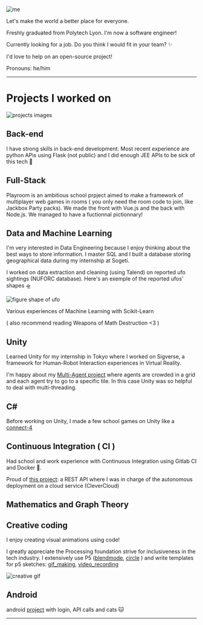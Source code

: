 ![me](https://i.imgur.com/8HsfCAT.png)

Let's make the world a better place for everyone.

Freshly graduated from Polytech Lyon. I'm now a software engineer!

Currently looking for a job. Do you think I would fit in your team? ✨

I'd love to help on an open-source project!

Pronouns: he/him

------------------
# Projects I worked on
![projects images](https://i.imgur.com/I5HGYZP.jpg)

## Back-end

I have strong skills in back-end development.
Most recent experience are python APis using Flask (not public) and I did enough JEE APIs to be sick of this tech 👀

## Full-Stack
Playroom is an ambitious school prpject aimed to make a framework of multiplayer web games in rooms ( you only need the room code to join, like Jackbox Party packs).
We made the front with Vue.js and the back with Node.js. 
We managed to have a fuctionnal pictionnary!


## Data and Machine Learning
I'm very interested in Data Engineering because I enjoy thinking about the best ways to store information. 
I master SQL and I built a database storing geographical data during my internship at Sogeti.

I worked on data extraction and cleaning (using Talend) on reported ufo sightings  (NUFORC database).
Here's an exemple of the reported ufos' shapes 🛸

![figure shape of ufo](https://lh5.googleusercontent.com/ocDICWyszzFXEVc2M1meaIQElZR9o3tlNUAR4SM0wsZoDsTjSMSsF0oL7oWdN0ksrRx4SC0E-7ij-DCovGiLLdnEokxQS8y-6ZwNqTP9lsiIopA5e2wtkmEzR3f32AHTdcnF0hf4)

Various experiences of Machine Learning with Scikit-Learn

( also recommend reading Weapons of Math Destruction <3 )

## Unity
Learned Unity for my internship in Tokyo where I worked on Sigverse, a framework for Human-Robot Interaction experiences in Virtual Reality.

I'm happy about my [Multi-Agent project](https://github.com/AntoineGanne/-5A-INFO-SMA-project) where agents are crowded in a grid and each agent try to go to a specific tile. In this case Unity was so helpful to deal with multi-threading.

 
## C#

Before working on Unity, I made a few school games on Unity like a [connect-4](https://github.com/AntoineGanne/Le_Puissance4_Par_Antoine_et_Lea)

## Continuous Integration ( CI )
Had school and work experience with Continuous Integration using Gitlab CI and Docker 🐳. 

Proud of [this project](https://gitlab.com/Ton_Ami/api_cloud_5a_info): a REST API where I was in charge of the autonomous deployment on a cloud service (CleverCloud) 

## Mathematics and Graph Theory 

## Creative coding
I enjoy creating visual animations using code! 

I greatly appreciate the Processing foundation strive for inclusiveness in the tech industry. 
I extensively use P5 ([blendmode](https://github.com/AntoineGanne/Having-fun-with-p5js-s-blendMode-), [circle](https://github.com/AntoineGanne/circle_and_lines) ) and write templates for p5 sketches: [gif_making](https://github.com/AntoineGanne/Empty_Gif_Making_Sketch_for_p5.js), [video_recording](https://github.com/AntoineGanne/Template_p5_video_recording)

![creative gif](https://media2.giphy.com/media/0XHznQSB9ANKjiaAIK/giphy.gif)


## Android

android [project](https://github.com/polytechlyon-5a-2019-android/polytechlyon-5a-2019-android-projet-AntoineGanne)
with login, API calls and cats 🐱


-------------------

<!--
**AntoineGanne/AntoineGanne** is a ✨ _special_ ✨ repository because its `README.md` (this file) appears on your GitHub profile.

Here are some ideas to get you started:

- 🔭 I’m currently working on ...
- 🌱 I’m currently learning ...
- 👯 I’m looking to collaborate on ...
- 🤔 I’m looking for help with ...
- 💬 Ask me about ...
- 📫 How to reach me: ...
- 😄 Pronouns: ...
- ⚡ Fun fact: ...
-->
